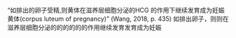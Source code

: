“如排出的卵子受精,则黄体在滋养层细胞分泌的HCG 的作用下继续发育成为妊娠黄体(corpus luteum of pregnancy)” (Wang, 2018, p. 435) 如排出卵子，则则在滋养层细胞分泌的的的的的的作用继续发育发育成为妊娠